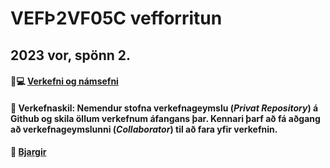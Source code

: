 # VEFÞ2VF05C vefforritun

## 2023 vor, spönn 2.

#### 🧙💻 [Verkefni og námsefni](https://github.com/vefthroun/namsefni-s2/)

#### 🌈 Verkefnaskil: Nemendur stofna verkefnageymslu (_Privat Repository_) á Github og skila öllum verkefnum áfangans þar. Kennari þarf að fá aðgang að verkefnageymslunni (_Collaborator_) til að fara yfir verkefnin.

#### 👋 [Bjargir](https://github.com/vefumsjon/Namsefni-s2/wiki)


